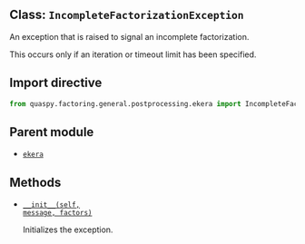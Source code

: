 ## Class: <code>IncompleteFactorizationException</code>
An exception that is raised to signal an incomplete factorization.

This occurs only if an iteration or timeout limit has been specified.

## Import directive
```python
from quaspy.factoring.general.postprocessing.ekera import IncompleteFactorizationException
```

## Parent module
- [<code>ekera</code>](README.md)

## Methods
- [<code>\_\_init\_\_(self, message, factors)</code>](IncompleteFactorizationException/__init__.md)

  Initializes the exception.

